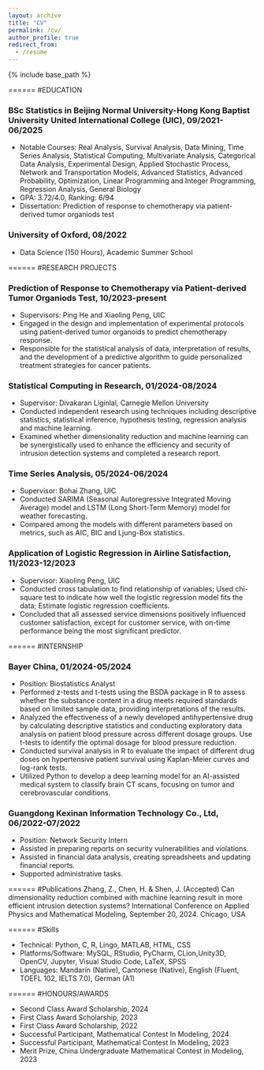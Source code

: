 ```yaml
---
layout: archive
title: "CV"
permalink: /cv/
author_profile: true
redirect_from:
  - /resume
---
```


{% include base_path %}


======
#EDUCATION
### BSc Statistics in Beijing Normal University-Hong Kong Baptist University United International College (UIC), 09/2021-06/2025
* Notable Courses: Real Analysis, Survival Analysis, Data Mining, Time Series Analysis, Statistical Computing, Multivariate Analysis, Categorical Data Analysis, Experimental Design, Applied Stochastic Process, Network and Transportation Models, Advanced Statistics, Advanced Probability, Optimization, Linear Programming and Integer Programming, Regression Analysis, General Biology
* GPA: 3.72/4.0, Ranking: 6/94
* Dissertation: Prediction of response to chemotherapy via patient-derived tumor organiods test

### University of Oxford, 08/2022
* Data Science (150 Hours), Academic Summer School


======
#RESEARCH PROJECTS
### Prediction of Response to Chemotherapy via Patient-derived Tumor Organiods Test, 10/2023-present
* Supervisors: Ping He and Xiaoling Peng, UIC
* Engaged in the design and implementation of experimental protocols using patient-derived tumor
organoids to predict chemotherapy response.
* Responsible for the statistical analysis of data, interpretation of results, and the development of a predictive
algorithm to guide personalized treatment strategies for cancer patients.

### Statistical Computing in Research, 01/2024-08/2024
* Supervisor: Divakaran Liginlal, Carnegie Mellon University
* Conducted independent research using techniques including descriptive statistics, statistical inference, hypothesis testing, regression analysis and machine learning.
* Examined whether dimensionality reduction and machine learning can be synergistically used to enhance
the efficiency and security of intrusion detection systems and completed a research report.

### Time Series Analysis, 05/2024-06/2024
* Supervisor: Bohai Zhang, UIC
* Conducted SARIMA (Seasonal Autoregressive Integrated Moving Average) model and LSTM (Long
Short-Term Memory) model for weather forecasting.
* Compared among the models with different parameters based on metrics, such as AIC, BIC and Ljung-Box
statistics.

### Application of Logistic Regression in Airline Satisfaction, 11/2023-12/2023
* Supervisor: Xiaoling Peng, UIC
* Conducted cross tabulation to find relationship of variables; Used chi-square test to indicate how well the
logistic regression model fits the data; Estimate logistic regression coefficients.
* Concluded that all assessed service dimensions positively influenced customer satisfaction, except for
customer service, with on-time performance being the most significant predictor.


======
#INTERNSHIP
### Bayer China, 01/2024-05/2024
* Position: Biostatistics Analyst
* Performed z-tests and t-tests using the BSDA package in R to assess whether the substance content in a
drug meets required standards based on limited sample data, providing interpretations of the results.
* Analyzed the effectiveness of a newly developed antihypertensive drug by calculating descriptive statistics
and conducting exploratory data analysis on patient blood pressure across different dosage groups. Use
t-tests to identify the optimal dosage for blood pressure reduction.
* Conducted survival analysis in R to evaluate the impact of different drug doses on hypertensive patient
survival using Kaplan-Meier curves and log-rank tests.
* Utilized Python to develop a deep learning model for an AI-assisted medical system to classify brain CT
scans, focusing on tumor and cerebrovascular conditions.

### Guangdong Kexinan Information Technology Co., Ltd, 06/2022-07/2022
* Position: Network Security Intern
* Assisted in preparing reports on security vulnerabilities and violations.
* Assisted in financial data analysis, creating spreadsheets and updating financial reports.
* Supported administrative tasks.


======
#Publications
Zhang, Z., Chen, H. & Shen, J. (Accepted) Can dimensionality reduction combined with machine learning result
in more efficient intrusion detection systems? International Conference on Applied Physics and Mathematical
Modeling, September 20, 2024. Chicago, USA


======
#Skills
* Technical: Python, C, R, Lingo, MATLAB, HTML, CSS
* Platforms/Software: MySQL, RStudio, PyCharm, CLion,Unity3D, OpenCV, Jupyter, Visual Studio Code, LaTeX, SPSS
* Languages: Mandarin (Native), Cantonese (Native), English (Fluent, TOEFL 102, IELTS 7.0), German (A1)


====== 
#HONOURS/AWARDS
* Second Class Award Scholarship, 2024
* First Class Award Scholarship, 2023
* First Class Award Scholarship, 2022
* Successful Participant, Mathematical Contest In Modeling, 2024
* Successful Participant, Mathematical Contest In Modeling, 2023
* Merit Prize, China Undergraduate Mathematical Contest in Modeling, 2023
